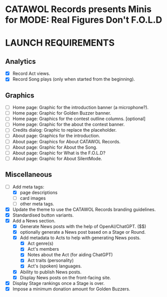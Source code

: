 # CATAWOL Records presents Minis for MODE: Real Figures Don't F.O.L.D
# LAUNCH REQUIREMENTS

## Analytics

- [x] Record Act views.
- [x] Record Song plays (only when started from the beginning).

## Graphics

- [ ] Home page: Graphic for the introduction banner (a microphone?).
- [ ] Home page: Graphic for Golden Buzzer banner.
- [ ] Home page: Graphics for the contest outline columns. [optional]
- [ ] Home page: Graphic for the about the contest banner.
- [ ] Credits dialog: Graphic to replace the placeholder.
- [ ] About page: Graphics for the introduction.
- [ ] About page: Graphics for About CATAWOL Records.
- [ ] About page: Graphic for About the Song.
- [ ] About page: Graphic for What is the F.O.L.D?
- [ ] About page: Graphic for About SilentMode.

## Miscellaneous

- [ ] Add meta tags:
    - [x] page descriptions
  - [ ] card images
  - [ ] other meta tags.
- [x] Update the theme to use the CATAWOL Records branding guidelines.
- [x] Standardised button variants.
- [x] Add a News section.
    - [x] Generate News posts with the help of OpenAI/ChatGPT. ($$)
    - [x] optionally generate a News post based on a Stage or Round.
    - [x] Add metadata to Acts to help with generating News posts.
      - [x] Act genre(s)
      - [x] Act's members
      - [x] Notes about the Act (for aiding ChatGPT)
      - [x] Act traits (personality)
      - [x] Act's (spoken) languages.
  - [x] Ability to publish News posts.
  - [x] Display News posts on the front-facing site.
- [x] Display Stage rankings once a Stage is over.
- [x] Impose a minimum donation amount for Golden Buzzers.
